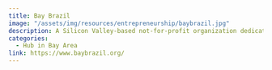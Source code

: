 ```yaml
---
title: Bay Brazil
image: "/assets/img/resources/entrepreneurship/baybrazil.jpg"
description: A Silicon Valley-based not-for-profit organization dedicated to bringing together the Brazilian-American ecosystem of professionals & businesses in the Bay Area.
categories:
  - Hub in Bay Area
link: https://www.baybrazil.org/
---
```


